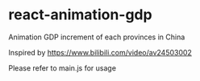 # react-animation-gdp
Animation GDP increment of each provinces in China

Inspired by https://www.bilibili.com/video/av24503002

Please refer to main.js for usage

